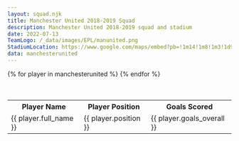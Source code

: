 ```yaml
---
layout: squad.njk
title: Manchester United 2018-2019 Squad
description: Manchester United 2018-2019 squad and stadium
date: 2022-07-13
TeamLogo: /_data/images/EPL/manunited.png
StadiumLocation: https://www.google.com/maps/embed?pb=!1m14!1m8!1m3!1d9501.208834126772!2d-2.2913401!3d53.4630589!3m2!1i1024!2i768!4f13.1!3m3!1m2!1s0x0%3A0x6c930e96df4455fe!2sOld%20Trafford!5e0!3m2!1sen!2sza!4v1657775760009!5m2!1sen!2sza
data: manchesterunited
---
```




<table class="table" style="margin-left:auto;margin-right:auto;margin-top:10%;">
<tr>
<th>Player Name</th><th>Player Position</th><th>Goals Scored</th>
</tr>
{% for player in manchesterunited %}
<tr>
<td>{{ player.full_name }}</td><td>{{ player.position }}</td><td>{{ player.goals_overall }}
</tr>
{% endfor %}
</table>